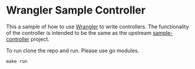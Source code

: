 Wrangler Sample Controller
==========================

This a sample of how to use [Wrangler](https://github.com/rancher/wrangler) to write controllers.  The functionality
of the controller is intended to be the same as the upstream [sample-controller](https://github.com/kubernetes/sample-controller) project.

To run clone the repo and run.  Please use go modules.

```
make run
```

